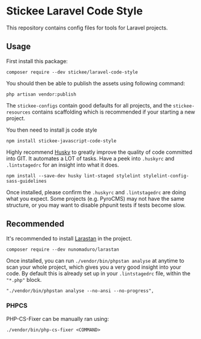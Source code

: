 # Stickee Laravel Code Style

This repository contains config files for tools for Laravel projects.

## Usage

First install this package:

```
composer require --dev stickee/laravel-code-style
```

You should then be able to publish the assets using following command:
```
php artisan vendor:publish
```

The `stickee-configs` contain good defaults for all projects, and the `stickee-resources` contains
scaffolding which is recommended if your starting a new project.

You then need to install js code style

```
npm install stickee-javascript-code-style
```

Highly recommend [Husky](https://github.com/typicode/husky) to greatly improve the quality of code committed into GIT.
It automates a LOT of tasks. Have a peek into `.huskyrc` and `.lintstagedrc` for an insight into what it does.

```
npm install --save-dev husky lint-staged stylelint stylelint-config-sass-guidelines
```

Once installed, please confirm the `.huskyrc` and `.lintstagedrc` are doing what you expect. Some projects
(e.g. PyroCMS) may not have the same structure, or you may want to disable phpunit tests if tests become slow.

## Recommended

It's recommended to install [Larastan](https://github.com/nunomaduro/larastan) in the project.

```
composer require --dev nunomaduro/larastan
```

Once installed, you can run `./vendor/bin/phpstan analyse` at anytime to scan your whole project, which gives you a very good insight into your code.
By default this is already set up in your `.lintstagedrc` file, within the `"*.php"` block.

```
"./vendor/bin/phpstan analyse --no-ansi --no-progress",
```

### PHPCS

PHP-CS-Fixer can be manually ran using:

```
./vendor/bin/php-cs-fixer <COMMAND>
```
